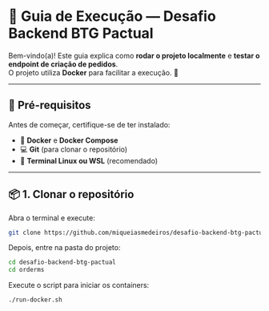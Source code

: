 # 🚀 Guia de Execução — Desafio Backend BTG Pactual

Bem-vindo(a)! Este guia explica como **rodar o projeto localmente** e **testar o endpoint de criação de pedidos**.  
O projeto utiliza **Docker** para facilitar a execução. 🐳

---

## 🧩 Pré-requisitos

Antes de começar, certifique-se de ter instalado:

- 🐋 **Docker** e **Docker Compose**
- 💻 **Git** (para clonar o repositório)
- 🔧 **Terminal Linux ou WSL** (recomendado)

---

## 📦 1. Clonar o repositório

Abra o terminal e execute:

```bash
git clone https://github.com/miqueiasmedeiros/desafio-backend-btg-pactual.git
```
Depois, entre na pasta do projeto:

```bash
cd desafio-backend-btg-pactual
cd orderms
```

Execute o script para iniciar os containers:

```sh
./run-docker.sh
```
